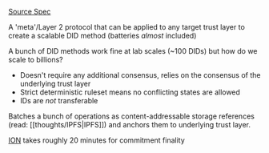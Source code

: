 [Source Spec](https://identity.foundation/sidetree/spec)

A 'meta'/Layer 2 protocol that can be applied to any target trust layer to create a scalable DID method (batteries *almost* included)

A bunch of DID methods work fine at lab scales (~100 DIDs) but how do we scale to billions?

- Doesn't require any additional consensus, relies on the consensus of the underlying trust layer
- Strict deterministic ruleset means no conflicting states are allowed
- IDs are *not* transferable

Batches a bunch of operations as content-addressable storage references (read: [[thoughts/IPFS|IPFS]]) and anchors them to underlying trust layer.

[ION](https://identity.foundation/ion/) takes roughly 20 minutes for commitment finality